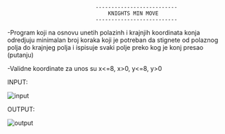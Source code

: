                                 --------------------------
                                    KNIGHTS MIN MOVE
                                --------------------------
        
-Program koji na osnovu unetih polazinh i krajnjih koordinata konja odredjuju minimalan broj koraka
koji je potreban da stignete od polaznog polja do krajnjeg polja i ispisuje svaki polje preko kog je konj presao (putanju)

-Validne koordinate za unos su x<=8, x>0, y<=8, y>0

INPUT:

![input](https://user-images.githubusercontent.com/88882867/134936169-bfc6ecbd-a9d1-48dc-92c0-9078d491e92d.png)

OUTPUT:

![output](https://user-images.githubusercontent.com/88882867/134938897-79b14917-7516-4728-b8c4-bd9a0a218eb8.png)
